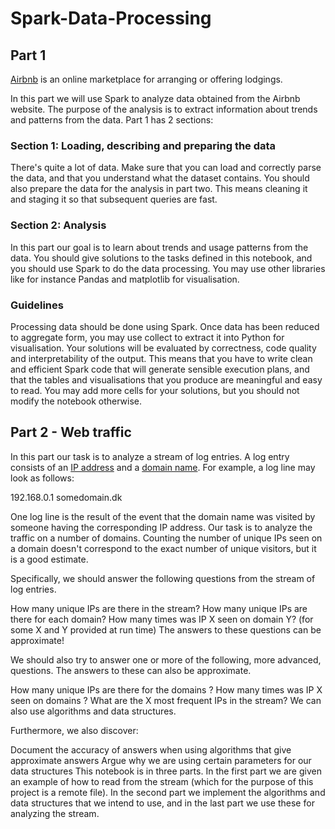 # Spark-Data-Processing

## Part 1

[Airbnb](http://airbnb.com/) is an online marketplace for arranging or offering lodgings.

In this part we will use Spark to analyze data obtained from the Airbnb website. The purpose of the analysis is to extract information about trends and patterns from the data. 
Part 1 has 2 sections:

### Section 1: Loading, describing and preparing the data

There's quite a lot of data. Make sure that you can load and correctly parse the data, and that you understand what the dataset contains. You should also prepare the data for the analysis in part two. This means cleaning it and staging it so that subsequent queries are fast.

### Section 2: Analysis

In this part our goal is to learn about trends and usage patterns from the data. You should give solutions to the tasks defined in this notebook, and you should use Spark to do the data processing. You may use other libraries like for instance Pandas and matplotlib for visualisation.

### Guidelines

Processing data should be done using Spark. Once data has been reduced to aggregate form, you may use collect to extract it into Python for visualisation.
Your solutions will be evaluated by correctness, code quality and interpretability of the output. This means that you have to write clean and efficient Spark code that will generate sensible execution plans, and that the tables and visualisations that you produce are meaningful and easy to read.
You may add more cells for your solutions, but you should not modify the notebook otherwise.


## Part 2 - Web traffic 

In this part our task is to analyze a stream of log entries. A log entry consists of an [IP address](https://en.wikipedia.org/wiki/IP_address) and a [domain name](https://en.wikipedia.org/wiki/Domain_name). For example, a log line may look as follows:

192.168.0.1 somedomain.dk

One log line is the result of the event that the domain name was visited by someone having the corresponding IP address. Our task is to analyze the traffic on a number of domains. Counting the number of unique IPs seen on a domain doesn't correspond to the exact number of unique visitors, but it is a good estimate.

Specifically, we should answer the following questions from the stream of log entries.

How many unique IPs are there in the stream?
How many unique IPs are there for each domain?
How many times was IP X seen on domain Y? (for some X and Y provided at run time)
The answers to these questions can be approximate!

We should also try to answer one or more of the following, more advanced, questions. The answers to these can also be approximate.

How many unique IPs are there for the domains ?
How many times was IP X seen on domains ?
What are the X most frequent IPs in the stream?
We can also use algorithms and data structures.

Furthermore, we also discover:

Document the accuracy of answers when using algorithms that give approximate answers
Argue why we are using certain parameters for our data structures
This notebook is in three parts. In the first part we are given an example of how to read from the stream (which for the purpose of this project is a remote file). In the second part we implement the algorithms and data structures that we intend to use, and in the last part we use these for analyzing the stream.
